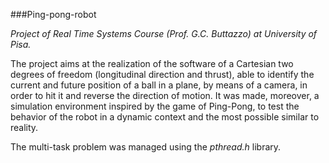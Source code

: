 ###Ping-pong-robot

_Project of Real Time Systems Course (Prof. G.C. Buttazzo) at University of Pisa._

The project aims at the realization of the software of a Cartesian
two degrees of freedom (longitudinal direction and thrust), able to identify
the current and future position of a ball in a plane, by means of a
camera, in order to hit it and reverse the direction of motion. It was made,
moreover, a simulation environment inspired by the game of Ping-Pong, to
test the behavior of the robot in a dynamic context and the most
possible similar to reality.

The multi-task problem was managed using the _pthread.h_ library.
